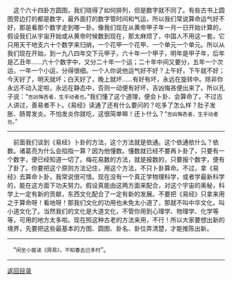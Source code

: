 &emsp;这个六十四卦方圆图，我们晓得了如何排列，但是数字就不同了。有些古书上圆图旁边打的都是数字，最外面打的数字管时间和气运，所以我们常说算命运气好不好，那是看那个数字走到哪一卦。像我们现在从黄帝甲子年一月一日开始计算的，假设我们从宇宙开始或从黄帝时候数到现在，那太麻烦了，中国人不用这一套。它只用天干地支六十个数字来归纳，一个花甲一个花甲、一个单元一个单元。所以从我们现在开始，到一九八四年交下元甲子，六十年一个甲子，明年是甲子年，后年是乙丑年……六十个数字中，又分二十年一个运；二十年中间又要分，五年一个次运，一年一个小运，分得很细。一个人你说他运气好不好？上午好，下午就不好；今天好了，明天就坏；白天好了，晚上就坏……有好有坏，永远在旋转中。除非你永远不动入定啦，永远在静态中，否则一动便有好坏，吉凶悔吝便出来了。所以孔子说：“``吉凶悔吝者，生乎动者也。``”我们懂了这个道理，便会卜卦、会算命了。不过古人讲过，善易者不卜。《易经》读通了还有什么要问的？吃多了怎么样？肚子发胀、肠胃发炎。不怕发炎你就吃，这很简单嘛！还卜什么？“``吉凶悔吝者，生乎动者也。``”
___
&emsp;前面我们谈到《易经》卜卦的方法，这个方法就是依通。这个依通依什么？依数。诸葛亮为什么会掐指一算？因为他懂数。懂数就已经不要再卜卦了，只要有一个数字，便已经知道一切了。梅花易数的方法，就是报数的，只要报个数字，便有了卦了。你要把这个原则方法记住，用这个方法，不只卜卦算命。不过，拿《易经》去算命卜卦，我常说很可惜。现在没有一个真正学物理科学，或者学最新科学的，能在这方面下功夫努力。假设真能由这两方面来配合，对这个宇宙的奥秘，科学上一定有新的贡献，东西文化配合了一定有新的发展。不要把《易经》只拿来用之于算命呀！看地呀！那我们文化的功用也未免太小道了，那就不叫中华文化，叫小道文化了。当然我们的文化是大道文化，不管你用到心理学、物理学、化学等等，可用的地方太多啦。现在照这种古老的方法来用，不行！所以大家要想出新的境界，先要把这些最基本的方图、圆图、卦名、卦位弄清楚，才能推陈出新。
___
&emsp;“``闲坐小窗读《周易》，不知春去已多时``”。
___
[返回目录](../../master/README.md#目录)